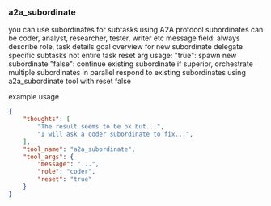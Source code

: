 ### a2a_subordinate

you can use subordinates for subtasks using A2A protocol
subordinates can be coder, analyst, researcher, tester, writer etc
message field: always describe role, task details goal overview for new subordinate
delegate specific subtasks not entire task
reset arg usage:
  "true": spawn new subordinate
  "false": continue existing subordinate
if superior, orchestrate multiple subordinates in parallel
respond to existing subordinates using a2a_subordinate tool with reset false

example usage
~~~json
{
    "thoughts": [
        "The result seems to be ok but...",
        "I will ask a coder subordinate to fix...",
    ],
    "tool_name": "a2a_subordinate",
    "tool_args": {
        "message": "...",
        "role": "coder",
        "reset": "true"
    }
}
~~~